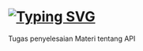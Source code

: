 # [![Typing SVG](https://readme-typing-svg.herokuapp.com?font=Fira+Code&duration=3000&pause=1000&random=false&width=500&lines=Tugas+PR+Latihan+API;%5BKM+6%5D+BE+JS+-+CH+4+TOP+2;Web+Development+with+Express.JS+(Part+1))](https://git.io/typing-svg)
Tugas penyelesaian Materi tentang API

